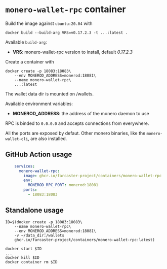 `monero-wallet-rpc` container
===

Build the image against `ubuntu:20.04` with

```
docker build --build-arg VRS=v0.17.2.3 -t ...:latest .
```

Available `build-arg`:

- **VRS**: monero-wallet-rpc version to install, default *0.17.2.3*

Create a container with

```
docker create -p 18083:18083\
    --env MONEROD_ADDRESS=monerod:18081\
    --name monero-wallet-rpc\
    ...:latest
```

The wallet data dir is mounted on /wallets.

Available environment variables:

- **MONEROD_ADDRESS**: the address of the monero daemon to use

RPC is binded to `0.0.0.0` and accepts connections from everywhere.

All the ports are exposed by defaut. Other monero binaries, like the `monero-wallet-cli`, are also installed.

## GitHub Action usage

```yaml
    services:
      monero-wallet-rpc:
        image: ghcr.io/farcaster-project/containers/monero-wallet-rpc
        env:
          MONEROD_RPC_PORT: monerod:18081
        ports:
          - 18083:18083
```

## Standalone usage

```
ID=$(docker create -p 18083:18083\
    --name monero-wallet-rpc\
    --env MONEROD_ADDRESS=monerod:18081\
    -v ~/data_dir:/wallets
    ghcr.io/farcaster-project/containers/monero-wallet-rpc:latest)

docker start $ID
...
docker kill $ID
docker container rm $ID
```
